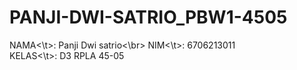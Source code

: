 # PANJI-DWI-SATRIO_PBW1-4505
NAMA<\t>: Panji Dwi satrio<\br>
NIM<\t>: 6706213011<br>
KELAS<\t>: D3 RPLA 45-05
